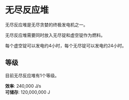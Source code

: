 # 无尽反应堆

无尽反应堆是无尽贪婪的终极发电机之一。

无尽反应堆需要同时放入无尽锭和虚空锭作为燃料。

每个虚空锭可以发电约4小时，每个无尽锭可以发电约24小时。

## 等级

目前无尽反应堆有1个等级。

**效率**: 240,000 J/s  
**可储存**: 120,000,000 J
